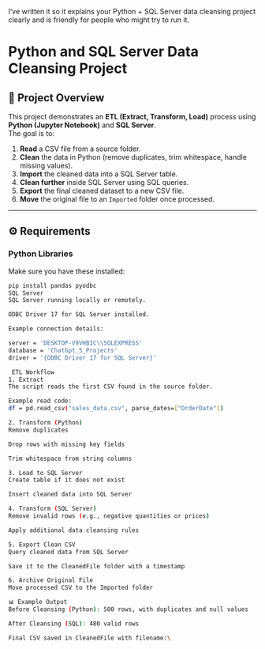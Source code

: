 I’ve written it so it explains your Python + SQL Server data cleansing project clearly and is friendly for people who might try to run it.
# Python and SQL Server Data Cleansing Project

## 📌 Project Overview
This project demonstrates an **ETL (Extract, Transform, Load)** process using **Python (Jupyter Notebook)** and **SQL Server**.  
The goal is to:
1. **Read** a CSV file from a source folder.
2. **Clean** the data in Python (remove duplicates, trim whitespace, handle missing values).
3. **Import** the cleaned data into a SQL Server table.
4. **Clean further** inside SQL Server using SQL queries.
5. **Export** the final cleaned dataset to a new CSV file.
6. **Move** the original file to an `Imported` folder once processed.

---

## ⚙️ Requirements

### Python Libraries
Make sure you have these installed:
```bash
pip install pandas pyodbc
SQL Server
SQL Server running locally or remotely.

ODBC Driver 17 for SQL Server installed.

Example connection details:

server = 'DESKTOP-V9VHBIC\\SQLEXPRESS'
database = 'ChatGpt_5_Projects'
driver = '{ODBC Driver 17 for SQL Server}'

 ETL Workflow
1. Extract
The script reads the first CSV found in the source folder.

Example read code:
df = pd.read_csv("sales_data.csv", parse_dates=["OrderDate"])

2. Transform (Python)
Remove duplicates

Drop rows with missing key fields

Trim whitespace from string columns

3. Load to SQL Server
Create table if it does not exist

Insert cleaned data into SQL Server

4. Transform (SQL Server)
Remove invalid rows (e.g., negative quantities or prices)

Apply additional data cleansing rules

5. Export Clean CSV
Query cleaned data from SQL Server

Save it to the CleanedFile folder with a timestamp

6. Archive Original File
Move processed CSV to the Imported folder

📊 Example Output
Before Cleansing (Python): 500 rows, with duplicates and null values

After Cleansing (SQL): 480 valid rows

Final CSV saved in CleanedFile with filename:\
